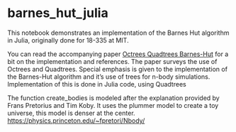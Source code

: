 # barnes_hut_julia
This notebook demonstrates an implementation of the Barnes Hut algorithm in Julia, originally done for 18-335 at MIT.

You can read the accompanying paper [Octrees Quadtrees Barnes-Hut](https://github.com/linamaria11/barnes_hut_julia/blob/main/Octrees_Quadtrees_BarnesHut_explanation.pdf) for a bit on the implementation and references. 
The paper surveys the use of Octrees and Quadtrees. Special emphasis is given
to the implementation of the Barnes-Hut algorithm and it’s use of trees for n-body simulations.
Implementation of this is done in Julia code, using Quadtrees


The function create_bodies is modeled after the explanation provided by Frans Pretorius and Tim Koby. It uses the plummer model to create a toy universe, this model is denser at the center. https://physics.princeton.edu/~fpretori/Nbody/
